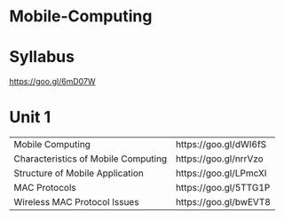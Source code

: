 # Mobile-Computing

# Syllabus
https://goo.gl/6mD07W

# Unit 1

<table>
  <tr>
        <td>Mobile Computing</td> 
        <td>https://goo.gl/dWI6fS</td>
  </tr>
  <tr>
        <td>Characteristics of Mobile Computing</td>
        <td>https://goo.gl/nrrVzo</td>
  </tr> 
  <tr>
        <td>Structure of Mobile Application</td>
        <td>https://goo.gl/LPmcXl</td>
  </tr> 
  <tr>
        <td>MAC Protocols</td>
        <td>https://goo.gl/5TTG1P</td>
  </tr>
   <tr>
        <td>Wireless  MAC Protocol  Issues</td>
        <td>https://goo.gl/bwEVT8</td>
  </tr> 
  
</table>

